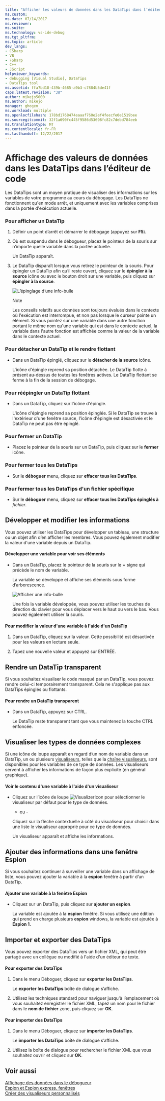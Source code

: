 ```yaml
---
title: "Afficher les valeurs de données dans les DataTips dans l’éditeur de code | Documents Microsoft"
ms.custom: 
ms.date: 07/14/2017
ms.reviewer: 
ms.suite: 
ms.technology: vs-ide-debug
ms.tgt_pltfrm: 
ms.topic: article
dev_langs:
- CSharp
- VB
- FSharp
- C++
- JScript
helpviewer_keywords:
- debugging [Visual Studio], DataTips
- DataTips tool
ms.assetid: ffa7bd18-439b-4685-a9b3-c7884b5de41f
caps.latest.revision: "38"
author: mikejo5000
ms.author: mikejo
manager: ghogen
ms.workload: multiple
ms.openlocfilehash: 178bd1768474eaaaf760e2ef4feecfe0e1519bee
ms.sourcegitcommit: 32f1a690fc445f9586d53698fc82c7debd784eeb
ms.translationtype: MT
ms.contentlocale: fr-FR
ms.lasthandoff: 12/22/2017
---
```

# <a name="view-data-values-in-datatips-in-the-code-editor"></a>Affichage des valeurs de données dans les DataTips dans l’éditeur de code
Les DataTips sont un moyen pratique de visualiser des informations sur les variables de votre programme au cours du débogage. Les DataTips ne fonctionnent qu'en mode arrêt, et uniquement avec les variables comprises dans la portée d'exécution actuelle.
  
### <a name="to-display-a-datatip"></a>Pour afficher un DataTip  
  
1. Définir un point d’arrêt et démarrer le débogage (appuyez sur **F5**).

2. Où est suspendu dans le débogueur, placez le pointeur de la souris sur n’importe quelle variable dans la portée actuelle.
  
     Un DataTip apparaît.
  
3.  Le DataTip disparaît lorsque vous retirez le pointeur de la souris. Pour épingler un DataTip afin qu’il reste ouvert, cliquez sur le **épingler à la source** icône ou avec le bouton droit sur une variable, puis cliquez sur **épingler à la source**.

    ![L’épinglage d’une info-bulle](../debugger/media/dbg-tips-data-tips-pinned.png "PinningDataTip")

    > [!NOTE]
    > Les conseils relatifs aux données sont toujours évalués dans le contexte où l'exécution est interrompue, et non pas lorsque le curseur pointe un élément. Si vous pointez sur une variable dans une autre fonction portant le même nom qu'une variable qui est dans le contexte actuel, la variable dans l'autre fonction est affichée comme la valeur de la variable dans le contexte actuel.
  
### <a name="to-unpin-a-datatip-and-make-it-float"></a>Pour détacher un DataTip et le rendre flottant  
  
-   Dans un DataTip épinglé, cliquez sur le **détacher de la source** icône.  
  
     L'icône d'épingle reprend sa position détachée. Le DataTip flotte à présent au-dessus de toutes les fenêtres actives. Le DataTip flottant se ferme à la fin de la session de débogage.  
  
### <a name="to-repin-a-floating-datatip"></a>Pour réépingler un DataTip flottant  
  
-   Dans un DataTip, cliquez sur l'icône d'épingle.  
  
     L'icône d'épingle reprend sa position épinglée. Si le DataTip se trouve à l'extérieur d'une fenêtre source, l'icône d'épingle est désactivée et le DataTip ne peut pas être épinglé.  
  
### <a name="to-close-a-datatip"></a>Pour fermer un DataTip  
  
-   Placez le pointeur de la souris sur un DataTip, puis cliquez sur le **fermer** icône.  
  
### <a name="to-close-all-datatips"></a>Pour fermer tous les DataTips  
  
-   Sur le **déboguer** menu, cliquez sur **effacer tous les DataTips**.  
  
### <a name="to-close-all-datatips-for-a-specific-file"></a>Pour fermer tous les DataTips d'un fichier spécifique  
  
-   Sur le **déboguer** menu, cliquez sur **effacer tous les DataTips épinglés à** *fichier*.  
  
## <a name="expand-and-edit-information"></a>Développer et modifier les informations  
 Vous pouvez utiliser les DataTips pour développer un tableau, une structure ou un objet afin d’en afficher les membres. Vous pouvez également modifier la valeur d'une variable depuis un DataTip.  
  
#### <a name="to-expand-a-variable-to-see-its-elements"></a>Développer une variable pour voir ses éléments  
  
-   Dans un DataTip, placez le pointeur de la souris sur le  **+**  signe qui précède le nom de variable.  
  
    La variable se développe et affiche ses éléments sous forme d’arborescence.

    ![Afficher une info-bulle](../debugger/media/dbg-tour-data-tips.gif "afficher une info-bulle")
  
    Une fois la variable développée, vous pouvez utiliser les touches de direction du clavier pour vous déplacer vers le haut ou vers le bas. Vous pouvez également utiliser la souris.  
  
#### <a name="to-edit-the-value-of-a-variable-using-a-datatip"></a>Pour modifier la valeur d'une variable à l'aide d'un DataTip  
  
1.  Dans un DataTip, cliquez sur la valeur. Cette possibilité est désactivée pour les valeurs en lecture seule.  
  
2.  Tapez une nouvelle valeur et appuyez sur ENTRÉE.  
  
## <a name="making-a-datatip-transparent"></a>Rendre un DataTip transparent  
 Si vous souhaitez visualiser le code masqué par un DataTip, vous pouvez rendre celui-ci temporairement transparent. Cela ne s'applique pas aux DataTips épinglés ou flottants.  
  
#### <a name="to-make-a-datatip-transparent"></a>Pour rendre un DataTip transparent  
  
-   Dans un DataTip, appuyez sur CTRL.  
  
     Le DataTip reste transparent tant que vous maintenez la touche CTRL enfoncée.  
  
## <a name="visualize-complex-data-types"></a>Visualiser les types de données complexes  
 Si une icône de loupe apparaît en regard d’un nom de variable dans un DataTip, un ou plusieurs [visualiseurs](../debugger/create-custom-visualizers-of-data.md), telles que la [chaîne visualiseurs](../debugger/string-visualizer-dialog-box.md), sont disponibles pour les variables de ce type de données. Les visualiseurs servent à afficher les informations de façon plus explicite (en général graphique).
  
#### <a name="to-view-the-contents-of-a-variable-using-a-visualizer"></a>Voir le contenu d'une variable à l'aide d'un visualiseur  
  
-   Cliquez sur l’icône de loupe ![VisualizerIcon](../debugger/media/dbg-tips-visualizer-icon.png "icône de visualiseur") pour sélectionner le visualiseur par défaut pour le type de données.  
  
     - ou -  
  
     Cliquez sur la flèche contextuelle à côté du visualiseur pour choisir dans une liste le visualiseur approprié pour ce type de données.  
  
     Un visualiseur apparaît et affiche les informations.  
  
## <a name="add-information-to-a-watch-window"></a>Ajouter des informations dans une fenêtre Espion  
 Si vous souhaitez continuer à surveiller une variable dans un affichage de liste, vous pouvez ajouter la variable à la **espion** fenêtre à partir d’un DataTip.  
  
#### <a name="to-add-a-variable-to-the-watch-window"></a>Ajouter une variable à la fenêtre Espion  
  
-   Cliquez sur un DataTip, puis cliquez sur **ajouter un espion**.  
  
     La variable est ajoutée à la **espion** fenêtre. Si vous utilisez une édition qui prend en charge plusieurs **espion** windows, la variable est ajoutée à **Espion 1.**  
  
## <a name="import-and-export-datatips"></a>Importer et exporter des DataTips  
 Vous pouvez exporter des DataTips vers un fichier XML, qui peut être partagé avec un collègue ou modifié à l'aide d'un éditeur de texte.  
  
#### <a name="to-export-datatips"></a>Pour exporter des DataTips  
  
1.  Dans le menu Déboguer, cliquez sur **exporter les DataTips**.  
  
     Le **exporter les DataTips** boîte de dialogue s’affiche.  
  
2.  Utilisez les techniques standard pour naviguer jusqu'à l’emplacement où vous souhaitez enregistrer le fichier XML, tapez un nom pour le fichier dans le **nom de fichier** zone, puis cliquez sur **OK**.  
  
#### <a name="to-import-datatips"></a>Pour importer des DataTips  
  
1.  Dans le menu Déboguer, cliquez sur **importer les DataTips**.  
  
     Le **importer les DataTips** boîte de dialogue s’affiche.  
  
2.  Utilisez la boîte de dialogue pour rechercher le fichier XML que vous souhaitez ouvrir et cliquez sur **OK**.  
  
## <a name="see-also"></a>Voir aussi  
 [Affichage des données dans le débogueur](../debugger/viewing-data-in-the-debugger.md)   
 [Espion et Espion express, fenêtres](../debugger/watch-and-quickwatch-windows.md)   
 [Créer des visualiseurs personnalisés](../debugger/create-custom-visualizers-of-data.md)   